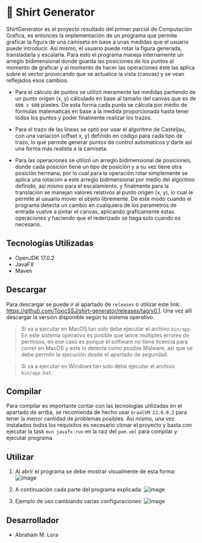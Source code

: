 
# 👕 Shirt Generator

ShirtGenerator es el proyecto resultado del primer parcial de Computación Grafica, es entonces la implementación de un programa que permite graficar la figura de una camiseta en base a unas medidas que el usuario puede introducir. Asi mismo, el usuario puede rotar la figura generada, transladarla y escalarla. Para esto el programa maneja internamente un arreglo bidimensional donde guarda las posiciones de los puntos al momento de graficar y al momento de hacer las operaciones éste las aplica sobre el vector provocando que se actualice la vista (canvas) y se vean reflejados esos cambios.

- Para el cálculo de puntos se utilizó meramente las medidas partiendo de un punto origen (x, y) cálculado en base al tamaño del canvas que es de `600 x 600` pixeles. De esta forma cada punto se cálcula por medio de formulas matematicas en base a la medida proporcionada hasta tener todos los puntos y poder finalmente realizar los trazos.

- Para el trazo de las lineas se optó por usar el algoritmo de Casteljau, con una variación (offset x, y) definido en código para cada tipo de trazo, lo que permite generar puntos de control automaticos y darle así una forma más realista a la camiseta.

- Para las operaciones se utilizó un arreglo bidimensional de posiciones, donde cada posición tiene un tipo de posición y a su vez tiene otra posición hermana, por lo cual para la operación rotar simplemente se aplica una rotación a este arreglo bidimensional por medio del algoritmo definido, asi mismo para el escalamiento, y finalmente para la translación se manejan valores relativos al punto origen (x, y), lo cual le permite al usuario mover el objeto libremente. De este modo cuando el programa detecta un cambio en cualquiera de los parametros de entrada vuelve a pintar el canvas, aplicando graficamente estas operaciones y haciendo que el rederizado se haga solo cuando es necesario.

## Tecnologías Utilizadas

- OpenJDK 17.0.2
- JavaFX
- Maven

## Descargar

Para descargar se puede ir al apartado de `releases` o utilizar este link: <https://github.com/ToxicSSJ/shirt-generator/releases/tag/v0.1>. Una vez allí descargar la versión disponible según tu sistema operativo.
> Si va a ejecutar en MacOS tan solo debe ejecutar el archivo `bin/app`. En este sistema operativo es posible que lance multiples errores de permisos, en ese caso es porque el software no tiene licencia para correr en MacOS y este lo detecta como posible Malware, asi que se debe permitir la ejecución desde el apartado de seguridad.

> Si va a ejecutar en Windows tan solo debe ejecutar el archivo `bin/app.bat`.

## Compilar

Para compilar es importante contar con las tecnologías utilizadas en el apartado de arriba, se recomienda de hecho usar `GraalVM 22.0.0.2` para tener la menor cantidad de problemas posibles. Asi mismo, una vez instalados todos los requisitos es necesario clonar el proyecto y basta con ejecutar la task `mvn javafx:run` en la raiz del `pom.xml` para compilar y ejecutar programa.

## Utilizar

1. Al abrir el programa se debe mostrar visualmente de esta forma:
   ![image](https://imgur.com/RjuGS2g.png)

2. A continuación cada parte del programa explicada:
   ![image](https://imgur.com/rxZorl2.png)

3. Ejemplo de uso cambiando varias configuraciones:
   ![image](https://imgur.com/CDC71Fp.png)

## Desarrollador
- Abraham M. Lora
